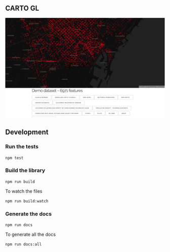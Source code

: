 ## CARTO GL

![](./doc/carto-gl-capture.png)

## Development

### Run the tests

```
npm test
```

### Build the library

```
npm run build
```

To watch the files

```
npm run build:watch
```

### Generate the docs

```
npm run docs
```

To generate all the docs

```
npm run docs:all
```
